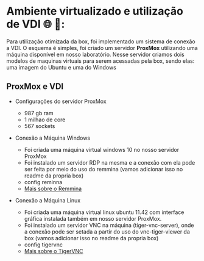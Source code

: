 # Ambiente virtualizado e utilização de VDI :globe_with_meridians: 🔗:
Para utilização otimizada da box, foi implementado um sistema de conexão a VDI. O esquema é simples, foi criado um servidor **ProxMox** utilizando uma máquina disponível em nosso laboratório. Nesse servidor criamos dois modelos de maquinas virtuais para serem acessadas pela box, sendo elas: uma imagem do Ubuntu e uma do Windows

## ProxMox e VDI
- Configurações do servidor ProxMox
  - 987 gb ram
  - 1 milhao de core
  - 567 sockets
  
- Conexão a Máquina Windows
  - Foi criada uma máquina virtual windows 10 no nosso servidor ProxMox
  - Foi instalado um servidor RDP na mesma e a conexão com ela pode ser feita por meio do uso do remmina (vamos adicionar isso no readme da propria box)
  - config reminna
  - [Mais sobre o Remmina](https://remmina.org/)

- Conexão a Máquina Linux
  - Foi criada uma máquina virtual linux ubuntu 11.42 com interface gráfica instalada também em nosso servidor ProxMox.
  - Foi instalado um servidor VNC na máquina (tiger-vnc-server), onde a conexão pode ser setada a partir do uso do vnc-tiger-viewer da box (vamos adicionar isso no readme da propria box)
  - config tigervnc
  - [Mais sobre o TigerVNC](https://tigervnc.org/)
